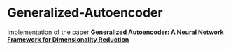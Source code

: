 # Generalized-Autoencoder
Implementation of the paper [**Generalized Autoencoder: A Neural Network Framework for Dimensionality Reduction**](https://ieeexplore.ieee.org/document/6910027)
